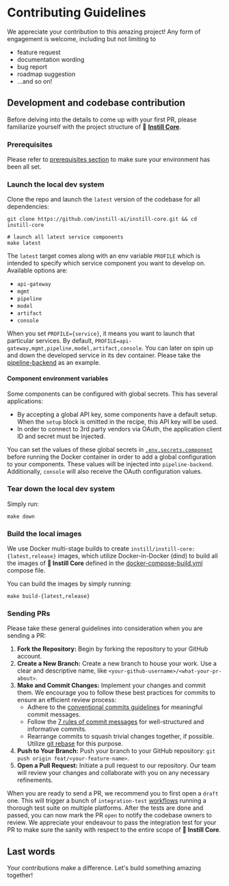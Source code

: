 # Contributing Guidelines

We appreciate your contribution to this amazing project! Any form of engagement is welcome, including but not limiting to

- feature request
- documentation wording
- bug report
- roadmap suggestion
- ...and so on!

## Development and codebase contribution

Before delving into the details to come up with your first PR, please familiarize yourself with the project structure of 🔮 [**Instill Core**](https://github.com/instill-ai/instill-core).

### Prerequisites

Please refer to [prerequisites section](../README.md#prerequisites) to make sure your environment has been all set.

### Launch the local dev system

Clone the repo and launch the `latest` version of the codebase for all dependencies:

```shell
git clone https://github.com/instill-ai/instill-core.git && cd instill-core

# launch all latest service components
make latest
```

The `latest` target comes along with an env variable `PROFILE` which is intended to specify which service component you want to develop on. Available options are:

- `api-gateway`
- `mgmt`
- `pipeline`
- `model`
- `artifact`
- `console`

When you set `PROFILE={service}`, it means you want to launch that particular services. By default, `PROFILE=api-gateway,mgmt,pipeline,model,artifact,console`.
You can later on spin up and down the developed service in its dev container. Please take the [pipeline-backend](https://github.com/instill-ai/pipeline-backend/blob/main/.github/CONTRIBUTING.md#local-development) as an example.

#### Component environment variables

Some components can be configured with global secrets. This has several
applications:

- By accepting a global API key, some components have a default setup. When
  the `setup` block is omitted in the recipe, this API key will be used.
- In order to connect to 3rd party vendors via OAuth, the application
  client ID and secret must be injected.

You can set the values of these global secrets in
[`.env.secrets.component`](./.env.secrets.component) before running the Docker container in
order to add a global configuration to your components. These values will
be injected into `pipeline-backend`. Additionally, `console` will also
receive the OAuth configuration values.

### Tear down the local dev system

Simply run:

```shell
make down
```

### Build the local images

We use Docker multi-stage builds to create `instill/instill-core:{latest,release}` images, which utilize Docker-in-Docker (dind) to build all the images of **🔮 Instill Core** defined in the [docker-compose-build.yml](../docker-compose-build.yml) compose file.

You can build the images by simply running:

```shell
make build-{latest,release}
```

### Sending PRs

Please take these general guidelines into consideration when you are sending a PR:

1. **Fork the Repository:** Begin by forking the repository to your GitHub account.
2. **Create a New Branch:** Create a new branch to house your work. Use a clear and descriptive name, like `<your-github-username>/<what-your-pr-about>`.
3. **Make and Commit Changes:** Implement your changes and commit them. We encourage you to follow these best practices for commits to ensure an efficient review process:
   - Adhere to the [conventional commits guidelines](https://www.conventionalcommits.org/) for meaningful commit messages.
   - Follow the [7 rules of commit messages](https://chris.beams.io/posts/git-commit/) for well-structured and informative commits.
   - Rearrange commits to squash trivial changes together, if possible. Utilize [git rebase](http://gitready.com/advanced/2009/03/20/reorder-commits-with-rebase.html) for this purpose.
4. **Push to Your Branch:** Push your branch to your GitHub repository: `git push origin feat/<your-feature-name>`.
5. **Open a Pull Request:** Initiate a pull request to our repository. Our team will review your changes and collaborate with you on any necessary refinements.

When you are ready to send a PR, we recommend you to first open a `draft` one. This will trigger a bunch of `integration-test` [workflows](https://github.com/instill-ai/instill-core/tree/main/.github/workflows) running a thorough test suite on multiple platforms. After the tests are done and passed, you can now mark the PR `open` to notify the codebase owners to review. We appreciate your endeavour to pass the integration test for your PR to make sure the sanity with respect to the entire scope of **🔮 Instill Core**.

## Last words

Your contributions make a difference. Let's build something amazing together!

